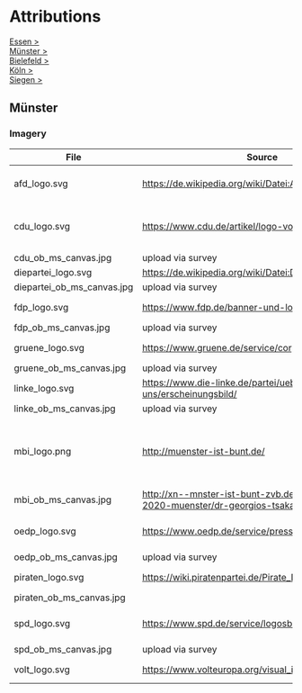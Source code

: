 # Attributions


[Essen >](#)\
[Münster >](#münster)\
[Bielefeld >](#)\
[Köln >](#)\
[Siegen >](#)

## Münster

### Imagery

|File|Source|Description|Copyright|
|----|------|-----------|---------|
afd_logo.svg|https://de.wikipedia.org/wiki/Datei:AfD-Logo-2017.svg|Logo|Alternative für Deutschland (AfD), Berlin
cdu_logo.svg|https://www.cdu.de/artikel/logo-vorlagen|Logo|Christlich Demokratische Union Deutschlands, Berlin
cdu_ob_ms_canvas.jpg|upload via survey|Portrait|Markus Lewe
diepartei_logo.svg|https://de.wikipedia.org/wiki/Datei:Die_PARTEI_Logo.svg|Logo|Die PARTEI, Berlin
diepartei_ob_ms_canvas.jpg|upload via survey|Portrait|Roland Scholle
fdp_logo.svg|https://www.fdp.de/banner-und-logo|Logo|Freie Demokratische Partei e.V., Berlin
fdp_ob_ms_canvas.jpg|upload via survey|Portrait|Jörg Berens
gruene_logo.svg|https://www.gruene.de/service/corporate-design|Logo|BÜNDNIS 90/DIE GRÜNEN, Berlin
gruene_ob_ms_canvas.jpg|upload via survey|Portrait|Peter Todeskino
linke_logo.svg|https://www.die-linke.de/partei/ueber-uns/erscheinungsbild/|Logo|Partei DIE LINKE, Berlin
linke_ob_ms_canvas.jpg|upload via survey|Portrait|Ulrich Thoden
mbi_logo.png|http://muenster-ist-bunt.de/|Logo|Kommunale Wähler*innen-Vereinigung „Münster – bunt und international“, Münster
mbi_ob_ms_canvas.jpg|http://xn--mnster-ist-bunt-zvb.de/kommunalwahl-2020-muenster/dr-georgios-tsakalidis/|Portrait|Georgios Tsakalidis
oedp_logo.svg|https://www.oedp.de/service/presse/|Logo|Ökologisch-Demokratische Partei, Würzburg
oedp_ob_ms_canvas.jpg|upload via survey|Portrait|Michael Krapp
piraten_logo.svg|https://wiki.piratenpartei.de/Pirate_Design/Logos|Logo|Piratenpartei Deutschland, Berlin
piraten_ob_ms_canvas.jpg||Portrait|Sebastian Kroos
spd_logo.svg|https://www.spd.de/service/logosbanner/|Logo|Sozialdemokratische Partei Deutschlands, Berlin
spd_ob_ms_canvas.jpg|upload via survey|Portrait|Michael Jung
volt_logo.svg|https://www.volteuropa.org/visual_identity|Logo|Volt Europa A.I.S.B.L., Brüssel
